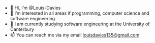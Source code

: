 - 👋 Hi, I’m @Louis-Davies
- 👀 I’m interested in all areas if programming, computer science and software engineering
- 🌱 I am currently studying software engineering at the University of Canterbury
- 📫 You can reach me via my email louisdavies135@gmail.com

<!---
Louis-Davies/Louis-Davies is a ✨ special ✨ repository because its `README.md` (this file) appears on your GitHub profile.
You can click the Preview link to take a look at your changes.
--->
